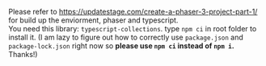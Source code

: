 Please refer to https://updatestage.com/create-a-phaser-3-project-part-1/ for build up the enviorment, phaser and typescript.  
You need this library: `typescript-collections`. type `npm ci` in root folder to install it. (I am lazy to figure out how to correctly use `package.json` and `package-lock.json` right now so **please use `npm ci` instead of `npm i`.** Thanks!)
